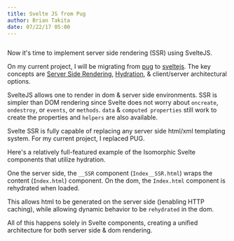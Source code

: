 ```yaml
---
title: Svelte JS from Pug
author: Brian Takita
date: 07/22/17 05:00
---
```


```js exec route
```

Now it's time to implement server side rendering (SSR) using SvelteJS.

On my current project, I will be migrating from <a href="https://pugjs.org" target="_blank">pug</a> to <a href="https://svelte.technology" target="_blank">sveltejs</a>. The key concepts are <a href="https://svelte.technology/guide#server-side-rendering" target="_blank">Server Side Rendering</a>, <a href="https://github.com/sveltejs/svelte/pull/649" target="_blank">Hydration</a>, & client/server architectural options.

<!--more-->

SvelteJS allows one to render in dom & server side environments. SSR is simpler than DOM rendering since Svelte does not worry about `oncreate`, `ondestroy`, or `events`, or `methods`. `data` & `computed properties` still work to create the properties and `helpers` are also available.

Svelte SSR is fully capable of replacing any server side html/xml templating system. For my current project, I replaced PUG.

Here's a relatively full-featured example of the Isomorphic Svelte components that utilize hydration.

One the server side, the `__SSR` component (`Index__SSR.html`) wraps the content (`Index.html`) component. On the dom, the `Index.html` component is rehydrated when loaded.

This allows html to be generated on the server side ()enabling HTTP caching), while allowing dynamic behavior to be `rehydrated` in the dom.

All of this happens solely in Svelte components, creating a unified architecture for both server side & dom rendering.
